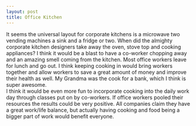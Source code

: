 ```yaml
---
layout: post
title: Office Kitchen
---
```

It seems the universal layout for corporate kitchens is a microwave two vending machines a sink and a fridge or two.  When did the almighty 
corporate kitchen designers take away the oven, stove top and cooking appliances?  I think it would be a blast to have a co-worker chopping away
and an amazing smell coming from the kitchen.  Most office workers leave for lunch and go out.  I think keeping cooking in would bring workers together
and allow workers to save a great amount of money and improve their health as well.  My Grandma was the cook for a bank, which I think is super awesome.  
I think it would be even more fun to incorporate cooking into the daily work day through classes put on by co-workers.  If office workers pooled their resources
the results could be very positive.  All companies claim they have a great work/life balance, but actually having cooking and food being a bigger part of 
work would benefit everyone.
